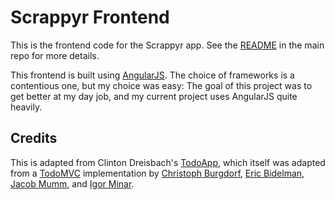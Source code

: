 Scrappyr Frontend
=================

This is the frontend code for the Scrappyr app.
See the [README](../../README.md) in the main repo for more details.

This frontend is built using [AngularJS](https://angularjs.org/). The choice of
frameworks is a contentious one, but my choice was easy: The goal of this
project was to get better at my day job, and my current project uses AngularJS
quite heavily.


Credits
-------

This is adapted from Clinton Dreisbach's
[TodoApp](https://github.com/tiyd-python-2015-01/todomvc-angular-flask),
which itself was adapted from a [TodoMVC](http://todomvc.com) implementation by
[Christoph Burgdorf](http://twitter.com/cburgdorf),
[Eric Bidelman](http://ericbidelman.com),
[Jacob Mumm](http://jacobmumm.com), and
[Igor Minar](http://igorminar.com).
